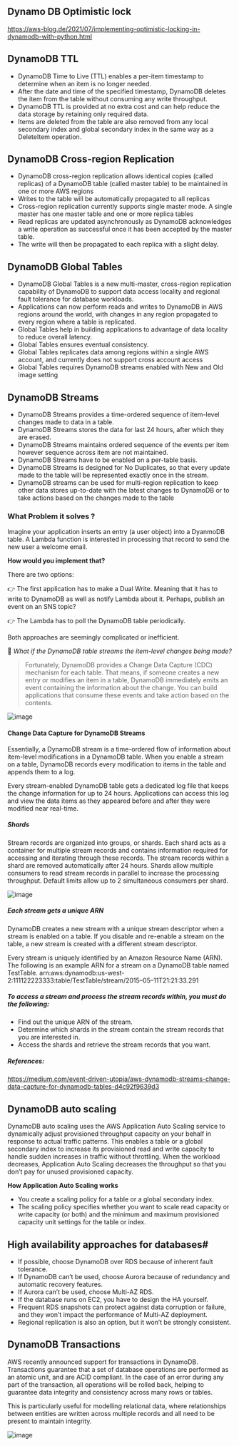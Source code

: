## Dynamo DB Optimistic lock
https://aws-blog.de/2021/07/implementing-optimistic-locking-in-dynamodb-with-python.html

## DynamoDB TTL

- DynamoDB Time to Live (TTL) enables a per-item timestamp to determine when an item is no longer needed.
- After the date and time of the specified timestamp, DynamoDB deletes the item from the table without consuming any write throughput.
- DynamoDB TTL is provided at no extra cost and can help reduce the data storage by retaining only required data.
- Items are deleted from the table are also removed from any local secondary index and global secondary index in the same way as a DeleteItem operation.

## DynamoDB Cross-region Replication
- DynamoDB cross-region replication allows identical copies (called replicas) of a DynamoDB table (called master table) to be maintained in one or more AWS regions
- Writes to the table will be automatically propagated to all replicas
- Cross-region replication currently supports single master mode. A single master has one master table and one or more replica tables
- Read replicas are updated asynchronously as DynamoDB acknowledges a write operation as successful once it has been accepted by the master table.
-  The write will then be propagated to each replica with a slight delay.

## DynamoDB Global Tables
- DynamoDB Global Tables is a new multi-master, cross-region replication capability of DynamoDB to support data access locality and regional fault tolerance for database workloads.
- Applications can now perform reads and writes to DynamoDB in AWS regions around the world, with changes in any region propagated to every region where a table is replicated.
- Global Tables help in building applications to advantage of data locality to reduce overall latency.
- Global Tables ensures eventual consistency.
- Global Tables replicates data among regions within a single AWS account, and currently does not support cross account access
- Global Tables requires DynamoDB streams enabled with New and Old image setting 

## DynamoDB Streams

- DynamoDB Streams provides a time-ordered sequence of item-level changes made to data in a table.
- DynamoDB Streams stores the data for last 24 hours, after which they are erased.
- DynamoDB Streams maintains ordered sequence of the events per item however sequence across item are not maintained.
- DynamoDB Streams have to be enabled on a per-table basis.
- DynamoDB Streams is designed for No Duplicates, so that every update made to the table will be represented exactly once in the stream.
- DynamoDB streams can be used for multi-region replication to keep other data stores up-to-date with the latest changes to DynamoDB or to take actions based on the changes made to the table

### What Problem it solves ?
Imagine your application inserts an entry (a user object) into a DyanmoDB table. A Lambda function is interested in processing that record to send the new user a welcome email.

**How would you implement that?**

There are two options:

👉 The first application has to make a Dual Write. Meaning that it has to write to DynamoDB as well as notify Lambda about it. Perhaps, publish an event on an SNS 
    topic?

👉 The Lambda has to poll the DynamoDB table periodically.

Both approaches are seemingly complicated or inefficient.

🤔 *What if the DynamoDB table streams the item-level changes being made?*

>Fortunately, DynamoDB provides a Change Data Capture (CDC) mechanism for each table.
>That means, if someone creates a new entry or modifies an item in a table, DynamoDB immediately emits an event containing the information about the change. You can build applications that consume these events and take action based on the contents.

![image](https://user-images.githubusercontent.com/33947539/163700806-c43edc37-c0b7-4474-b1e0-cd8aecbe1ff3.png)

#### Change Data Capture for DynamoDB Streams

Essentially, a DynamoDB stream is a time-ordered flow of information about item-level modifications in a DynamoDB table. When you enable a stream on a table, DynamoDB records every modification to items in the table and appends them to a log.

Every stream-enabled DynamoDB table gets a dedicated log file that keeps the change information for up to 24 hours. Applications can access this log and view the data items as they appeared before and after they were modified near real-time.

##### Shards

Stream records are organized into groups, or shards. Each shard acts as a container for multiple stream records and contains information required for accessing and iterating through these records. The stream records within a shard are removed automatically after 24 hours.
Shards allow multiple consumers to read stream records in parallel to increase the processing throughput. Default limits allow up to 2 simultaneous consumers per shard.

![image](https://user-images.githubusercontent.com/33947539/163700920-dfcc8fc2-11c9-4890-b8e2-95621f6dde41.png)

##### Each stream gets a unique ARN
DynamoDB creates a new stream with a unique stream descriptor when a stream is enabled on a table. If you disable and re-enable a stream on the table, a new stream is created with a different stream descriptor.

Every stream is uniquely identified by an Amazon Resource Name (ARN). The following is an example ARN for a stream on a DynamoDB table named TestTable.
arn:aws:dynamodb:us-west-2:111122223333:table/TestTable/stream/2015–05–11T21:21:33.291

##### To access a stream and process the stream records within, you must do the following:

- Find out the unique ARN of the stream.
- Determine which shards in the stream contain the stream records that you are interested in.
- Access the shards and retrieve the stream records that you want.

##### References:
https://medium.com/event-driven-utopia/aws-dynamodb-streams-change-data-capture-for-dynamodb-tables-d4c92f9639d3

## DynamoDB auto scaling

DynamoDB auto scaling uses the AWS Application Auto Scaling service to dynamically adjust provisioned throughput capacity on your behalf in response to actual traffic patterns. This enables a table or a global secondary index to increase its provisioned read and write capacity to handle sudden increases in traffic without throttling. When the workload decreases, Application Auto Scaling decreases the throughput so that you don’t pay for unused provisioned capacity.

**How Application Auto Scaling works**
- You create a scaling policy for a table or a global secondary index.
- The scaling policy specifies whether you want to scale read capacity or write capacity (or both) and the minimum and maximum provisioned capacity unit settings for the table     or index.

## High availability approaches for databases#
- If possible, choose DynamoDB over RDS because of inherent fault tolerance.
- If DynamoDB can’t be used, choose Aurora because of redundancy and automatic recovery features.
- If Aurora can’t be used, choose Multi-AZ RDS.
- If the database runs on EC2, you have to design the HA yourself.
- Frequent RDS snapshots can protect against data corruption or failure, and they won’t impact the performance of Multi-AZ deployment.
- Regional replication is also an option, but it won’t be strongly consistent.

## DynamoDB Transactions

AWS recently announced support for transactions in DynamoDB. Transactions guarantee that a set of database operations are performed as an atomic unit, and are ACID compliant. In the case of an error during any part of the transaction, all operations will be rolled back, helping to guarantee data integrity and consistency across many rows or tables.

This is particularly useful for modelling relational data, where relationships between entities are written across multiple records and all need to be present to maintain integrity.

![image](https://user-images.githubusercontent.com/33947539/163704819-df71da96-aadb-4b70-9c27-00dfcde60e8c.png)
